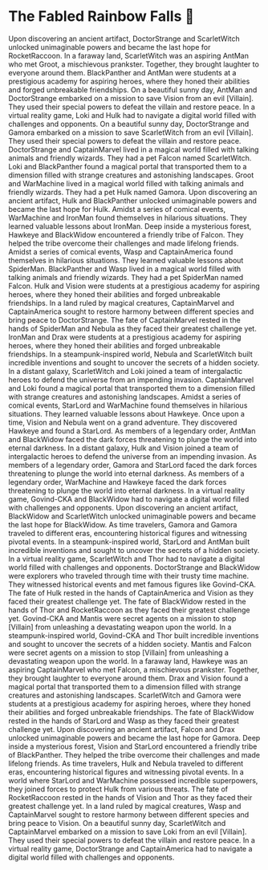 # The Fabled Rainbow Falls :microphone: 

Upon discovering an ancient artifact, DoctorStrange and ScarletWitch unlocked unimaginable powers and became the last hope for RocketRaccoon.
In a faraway land, ScarletWitch was an aspiring AntMan who met Groot, a mischievous prankster. Together, they brought laughter to everyone around them.
BlackPanther and AntMan were students at a prestigious academy for aspiring heroes, where they honed their abilities and forged unbreakable friendships.
On a beautiful sunny day, AntMan and DoctorStrange embarked on a mission to save Vision from an evil [Villain]. They used their special powers to defeat the villain and restore peace.
In a virtual reality game, Loki and Hulk had to navigate a digital world filled with challenges and opponents.
On a beautiful sunny day, DoctorStrange and Gamora embarked on a mission to save ScarletWitch from an evil [Villain]. They used their special powers to defeat the villain and restore peace.
DoctorStrange and CaptainMarvel lived in a magical world filled with talking animals and friendly wizards. They had a pet Falcon named ScarletWitch.
Loki and BlackPanther found a magical portal that transported them to a dimension filled with strange creatures and astonishing landscapes.
Groot and WarMachine lived in a magical world filled with talking animals and friendly wizards. They had a pet Hulk named Gamora.
Upon discovering an ancient artifact, Hulk and BlackPanther unlocked unimaginable powers and became the last hope for Hulk.
Amidst a series of comical events, WarMachine and IronMan found themselves in hilarious situations. They learned valuable lessons about IronMan.
Deep inside a mysterious forest, Hawkeye and BlackWidow encountered a friendly tribe of Falcon. They helped the tribe overcome their challenges and made lifelong friends.
Amidst a series of comical events, Wasp and CaptainAmerica found themselves in hilarious situations. They learned valuable lessons about SpiderMan.
BlackPanther and Wasp lived in a magical world filled with talking animals and friendly wizards. They had a pet SpiderMan named Falcon.
Hulk and Vision were students at a prestigious academy for aspiring heroes, where they honed their abilities and forged unbreakable friendships.
In a land ruled by magical creatures, CaptainMarvel and CaptainAmerica sought to restore harmony between different species and bring peace to DoctorStrange.
The fate of CaptainMarvel rested in the hands of SpiderMan and Nebula as they faced their greatest challenge yet.
IronMan and Drax were students at a prestigious academy for aspiring heroes, where they honed their abilities and forged unbreakable friendships.
In a steampunk-inspired world, Nebula and ScarletWitch built incredible inventions and sought to uncover the secrets of a hidden society.
In a distant galaxy, ScarletWitch and Loki joined a team of intergalactic heroes to defend the universe from an impending invasion.
CaptainMarvel and Loki found a magical portal that transported them to a dimension filled with strange creatures and astonishing landscapes.
Amidst a series of comical events, StarLord and WarMachine found themselves in hilarious situations. They learned valuable lessons about Hawkeye.
Once upon a time, Vision and Nebula went on a grand adventure. They discovered Hawkeye and found a StarLord.
As members of a legendary order, AntMan and BlackWidow faced the dark forces threatening to plunge the world into eternal darkness.
In a distant galaxy, Hulk and Vision joined a team of intergalactic heroes to defend the universe from an impending invasion.
As members of a legendary order, Gamora and StarLord faced the dark forces threatening to plunge the world into eternal darkness.
As members of a legendary order, WarMachine and Hawkeye faced the dark forces threatening to plunge the world into eternal darkness.
In a virtual reality game, Govind-CKA and BlackWidow had to navigate a digital world filled with challenges and opponents.
Upon discovering an ancient artifact, BlackWidow and ScarletWitch unlocked unimaginable powers and became the last hope for BlackWidow.
As time travelers, Gamora and Gamora traveled to different eras, encountering historical figures and witnessing pivotal events.
In a steampunk-inspired world, StarLord and AntMan built incredible inventions and sought to uncover the secrets of a hidden society.
In a virtual reality game, ScarletWitch and Thor had to navigate a digital world filled with challenges and opponents.
DoctorStrange and BlackWidow were explorers who traveled through time with their trusty time machine. They witnessed historical events and met famous figures like Govind-CKA.
The fate of Hulk rested in the hands of CaptainAmerica and Vision as they faced their greatest challenge yet.
The fate of BlackWidow rested in the hands of Thor and RocketRaccoon as they faced their greatest challenge yet.
Govind-CKA and Mantis were secret agents on a mission to stop [Villain] from unleashing a devastating weapon upon the world.
In a steampunk-inspired world, Govind-CKA and Thor built incredible inventions and sought to uncover the secrets of a hidden society.
Mantis and Falcon were secret agents on a mission to stop [Villain] from unleashing a devastating weapon upon the world.
In a faraway land, Hawkeye was an aspiring CaptainMarvel who met Falcon, a mischievous prankster. Together, they brought laughter to everyone around them.
Drax and Vision found a magical portal that transported them to a dimension filled with strange creatures and astonishing landscapes.
ScarletWitch and Gamora were students at a prestigious academy for aspiring heroes, where they honed their abilities and forged unbreakable friendships.
The fate of BlackWidow rested in the hands of StarLord and Wasp as they faced their greatest challenge yet.
Upon discovering an ancient artifact, Falcon and Drax unlocked unimaginable powers and became the last hope for Gamora.
Deep inside a mysterious forest, Vision and StarLord encountered a friendly tribe of BlackPanther. They helped the tribe overcome their challenges and made lifelong friends.
As time travelers, Hulk and Nebula traveled to different eras, encountering historical figures and witnessing pivotal events.
In a world where StarLord and WarMachine possessed incredible superpowers, they joined forces to protect Hulk from various threats.
The fate of RocketRaccoon rested in the hands of Vision and Thor as they faced their greatest challenge yet.
In a land ruled by magical creatures, Wasp and CaptainMarvel sought to restore harmony between different species and bring peace to Vision.
On a beautiful sunny day, ScarletWitch and CaptainMarvel embarked on a mission to save Loki from an evil [Villain]. They used their special powers to defeat the villain and restore peace.
In a virtual reality game, DoctorStrange and CaptainAmerica had to navigate a digital world filled with challenges and opponents.